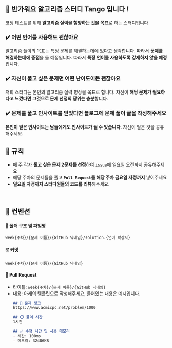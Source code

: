 ## 👋 반가워요 알고리즘 스터디 Tango 입니다 !
코딩 테스트를 위해 **알고리즘 실력을 함양하는 것을 목표**로 하는 스터디입니다
<br>

### ✔️ 어떤 언어를 사용해도 괜찮아요
알고리즘 풀이의 목표는 특정 문제를 해결하는데에 있다고 생각합니다. 따라서 **문제를 해결하는데에 중점**을 둘 예정입니다. 따라서 **특정 언어를 사용하도록 강제하지 않을 예정**입니다.
<br>

### ✔️ 자신이 풀고 싶은 문제면 어떤 난이도이든 괜찮아요
저희 스터디는 본인의 알고리즘 실력 향상을 목표로 합니다. 자신이 **해당 문제가 필요하다고 느꼈다면 그것으로 문제 선정의 당위는 충분**합니다.
<br>

### ✔️ 문제를 풀고 인사이트를 얻었다면 블로그에 문제 풀이 글을 작성해주세요
**본인이 얻은 인사이트는 남들에게도 인사이트가 될 수 있습니다.** 자신이 얻은 것을 공유해주세요.
<br>

## 🤝 규칙
- 매 주 각자 **풀고 싶은 문제 2문제를 선정**하여 `issue`에 일요일 오전까지 공유해주세요
- 해당 주차의 문제들을 풀고 **`Pull Request`를 해당 주차 금요일 자정까지** 넣어주세요
- **일요일 자정까지 스터디원들의 코드를 리뷰**해주세요.
<br>

## 🤝 컨벤션
#### 📁 폴더 구조 및 파일명
`week{주차}/{문제 이름}/{GitHub 닉네임}/solution.{언어 확장자}`
<br>

#### ☑️ 커밋
`week{주차}/{문제 이름}/{GitHub 닉네임}`
<br>

#### 📃 Pull Request
- 타이틀: `week{주차}/{문제 이름}/{GitHub 닉네임}`
- 내용: 아래의 템플릿으로 작성해주세요, 들어있는 내용은 예시입니다.
    ``` markdown
    ## 🔗 문제 링크
    https://www.acmicpc.net/problem/1000

    ## ⏱️ 풀이 시간
    1시간

    ## ✅ 수행 시간 및 사용 메모리
    - 시간: 100ms
    - 메모리: 32486KB
    ```